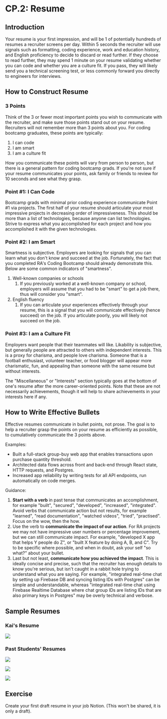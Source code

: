 # CP.2: Resume

## Introduction

Your resume is your first impression, and will be 1 of potentially hundreds of resumes a recruiter screens per day. Within 5 seconds the recruiter will use signals such as formatting, coding experience, work and education history, and English proficiency to decide to discard or read further. If they choose to read further, they may spend 1 minute on your resume validating whether you can code and whether you are a culture fit. If you pass, they will likely send you a technical screening test, or less commonly forward you directly to engineers for interviews.

## How to Construct Resume

### 3 Points

Think of the 3 or fewer most important points you wish to communicate with the recruiter, and make sure those points stand out on your resume. Recruiters will not remember more than 3 points about you. For coding bootcamp graduates, these points are typically:

1. I can code
2. I am smart
3. I am a culture fit

How you communicate these points will vary from person to person, but there is a general pattern for coding bootcamp grads. If you're not sure if your resume communicates your points, ask family or friends to review for 10 seconds and see what they grasp.

### Point \#1: I Can Code

Bootcamp grads with minimal prior coding experience communicate Point \#1 via projects. The first half of your resume should articulate your most impressive projects in decreasing order of impressiveness. This should be more than a list of technologies, because anyone can list technologies. Strive to express what you accomplished for each project and how you accomplished it with the given technologies.

### Point \#2: I am Smart

Smartness is subjective. Employers are looking for signals that you can learn what you don't know and succeed at the job. Fortunately, the fact that you completed RA's Coding Bootcamp should already demonstrate this. Below are some common indicators of "smartness".

1. Well-known companies or schools
   1. If you previously worked at a well-known company or school, employers will assume that you had to be "smart" to get a job there, thus will consider you "smart".
2. English fluency
   1. If you can articulate your experiences effectively through your resume, this is a signal that you will communicate effectively \(hence succeed\) on the job. If you articulate poorly, you will likely not succeed on the job.

### Point \#3: I am a Culture Fit

Employers want people that their teammates will like. Likability is subjective, but generally people are attracted to others with independent interests. This is a proxy for charisma, and people love charisma. Someone that is a football enthusiast, volunteer teacher, or food blogger will appear more charismatic, fun, and appealing than someone with the same resume but without interests.

The "Miscellaneous" or "Interests" section typically goes at the bottom of one's resume after the more career-oriented points. Note that these are not necessarily achievements, though it will help to share achievements in your interests here if any.

## How to Write Effective Bullets

Effective resumes communicate in bullet points, not prose. The goal is to help a recruiter grasp the points on your resume as efficiently as possible, to cumulatively communicate the 3 points above.

Examples:

* Built a full-stack group-buy web app that enables transactions upon purchase quantity threshold.
* Architected data flows across front and back-end through React state, HTTP requests, and Postgres.
* Increased app reliability by writing tests for all API endpoints, run automatically on code merges.

Guidance:

1. **Start with a verb** in past tense that communicates an accomplishment, for example "built", "secured", "developed", "increased", "integrated". Avoid verbs that communicate action but not results, for example "learned", "read documentation", "watched videos", "tried", "practised". Focus on the wow, then the how.
2. Use the verb to **communicate the impact of our action**. For RA projects we may not have impressive user numbers or percentage improvement, but we can still communicate impact. For example, "developed X app that helps Y people do Z", or "built X feature by doing A, B, and C". Try to be specific where possible, and when in doubt, ask your self "so what?" about your bullet.
3. Last but not least, **communicate how you achieved the impact**. This is ideally concise and precise, such that the recruiter has enough details to know you're serious, but isn't caught in a rabbit hole trying to understand what you are saying. For example, "integrated real-time chat by setting up Firebase DB and syncing listing IDs with Postgres" can be simple and understandable, whereas "integrated real-time chat using Firebase Realtime Database where chat group IDs are listing IDs that are also primary keys in Postgres" may be overly technical and verbose.

## Sample Resumes

### Kai's Resume

![](../.gitbook/assets/jie-ping-20210306-18.28.12%20%284%29%20%284%29%20%284%29%20%284%29%20%284%29%20%284%29%20%283%29.png)

### Past Students' Resumes

![](../.gitbook/assets/jie-ping-20210306-18.29.59.png)

![](../.gitbook/assets/jie-ping-20210306-18.30.13%20%281%29%20%281%29.png)

![](../.gitbook/assets/jie-ping-20210306-18.29.49%20%281%29.png)

## Exercise

Create your first draft resume in your job Notion. \(This won't be shared, it is only a draft\).


